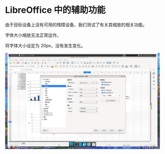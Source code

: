 # LibreOffice 中的辅助功能

由于目标设备上没有可用的残障设备，我们测试了有关其缩放的相关功能。

字体大小缩放无法正常运作。

将字体大小设定为 20px，没有发生变化。

![px](img/font-pix.png)
